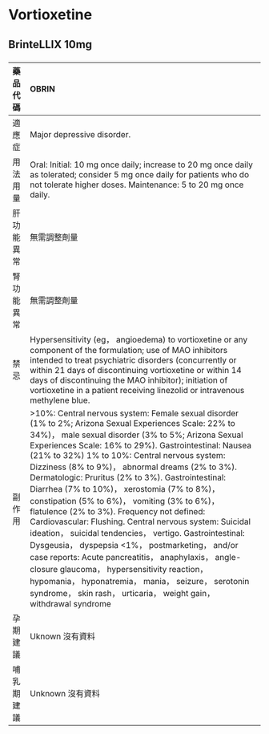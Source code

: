# Vortioxetine

## BrinteLLIX 10mg

##### 

| 藥品代碼   | OBRIN                                                                                                                                                                                                                                                                                                                                                                                                                                                                                                                                                                                                                                                                                                                                                                                                                                                                                                                                    |
|:-----------|:-----------------------------------------------------------------------------------------------------------------------------------------------------------------------------------------------------------------------------------------------------------------------------------------------------------------------------------------------------------------------------------------------------------------------------------------------------------------------------------------------------------------------------------------------------------------------------------------------------------------------------------------------------------------------------------------------------------------------------------------------------------------------------------------------------------------------------------------------------------------------------------------------------------------------------------------|
| 適應症     | Major depressive disorder.                                                                                                                                                                                                                                                                                                                                                                                                                                                                                                                                                                                                                                                                                                                                                                                                                                                                                                               |
| 用法用量   | Oral: Initial: 10 mg once daily; increase to 20 mg once daily as tolerated; consider 5 mg once daily for patients who do not tolerate higher doses. Maintenance: 5 to 20 mg once daily.                                                                                                                                                                                                                                                                                                                                                                                                                                                                                                                                                                                                                                                                                                                                                  |
| 肝功能異常 | 無需調整劑量                                                                                                                                                                                                                                                                                                                                                                                                                                                                                                                                                                                                                                                                                                                                                                                                                                                                                                                             |
| 腎功能異常 | 無需調整劑量                                                                                                                                                                                                                                                                                                                                                                                                                                                                                                                                                                                                                                                                                                                                                                                                                                                                                                                             |
| 禁忌       | Hypersensitivity (eg， angioedema) to vortioxetine or any component of the formulation; use of MAO inhibitors intended to treat psychiatric disorders (concurrently or within 21 days of discontinuing vortioxetine or within 14 days of discontinuing the MAO inhibitor); initiation of vortioxetine in a patient receiving linezolid or intravenous methylene blue.                                                                                                                                                                                                                                                                                                                                                                                                                                                                                                                                                                    |
| 副作用     | >10%: Central nervous system: Female sexual disorder (1% to 2%; Arizona Sexual Experiences Scale: 22% to 34%)， male sexual disorder (3% to 5%; Arizona Sexual Experiences Scale: 16% to 29%). Gastrointestinal: Nausea (21% to 32%) 1% to 10%: Central nervous system: Dizziness (8% to 9%)， abnormal dreams (2% to 3%). Dermatologic: Pruritus (2% to 3%). Gastrointestinal: Diarrhea (7% to 10%)， xerostomia (7% to 8%)， constipation (5% to 6%)， vomiting (3% to 6%)， flatulence (2% to 3%). Frequency not defined: Cardiovascular: Flushing. Central nervous system: Suicidal ideation， suicidal tendencies， vertigo. Gastrointestinal: Dysgeusia， dyspepsia <1%， postmarketing， and/or case reports: Acute pancreatitis， anaphylaxis， angle-closure glaucoma， hypersensitivity reaction， hypomania， hyponatremia， mania， seizure， serotonin syndrome， skin rash， urticaria， weight gain， withdrawal syndrome |
| 孕期建議   | Uknown 沒有資料                                                                                                                                                                                                                                                                                                                                                                                                                                                                                                                                                                                                                                                                                                                                                                                                                                                                                                                          |
| 哺乳期建議 | Unknown 沒有資料                                                                                                                                                                                                                                                                                                                                                                                                                                                                                                                                                                                                                                                                                                                                                                                                                                                                                                                         |

